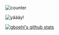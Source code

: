 
![counter](https://profile-counter.glitch.me/gboehl/count.svg)

![yäääy!](https://i.pinimg.com/originals/90/6a/d9/906ad9a5dc4ed6ee65fd1b03d63e1663.gif)

[![gboehl's github stats](https://github-readme-stats.vercel.app/api?username=gboehl)](https://github.com/anuraghazra/github-readme-stats)
